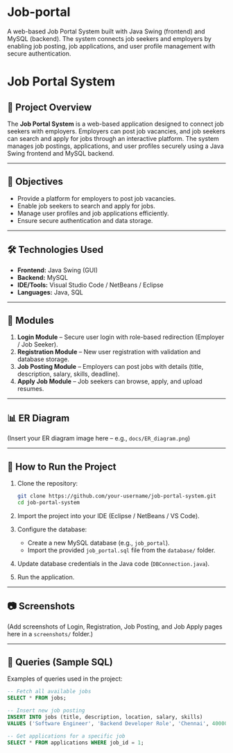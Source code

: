 # Job-portal
A web-based Job Portal System built with Java Swing (frontend) and MySQL (backend). The system connects job seekers and employers by enabling job posting, job applications, and user profile management with secure authentication.

# Job Portal System

## 📌 Project Overview

The **Job Portal System** is a web-based application designed to connect job seekers with employers.
Employers can post job vacancies, and job seekers can search and apply for jobs through an interactive platform.
The system manages job postings, applications, and user profiles securely using a Java Swing frontend and MySQL backend.

---

## 🎯 Objectives

* Provide a platform for employers to post job vacancies.
* Enable job seekers to search and apply for jobs.
* Manage user profiles and job applications efficiently.
* Ensure secure authentication and data storage.

---

## 🛠️ Technologies Used

* **Frontend:** Java Swing (GUI)
* **Backend:** MySQL
* **IDE/Tools:** Visual Studio Code / NetBeans / Eclipse
* **Languages:** Java, SQL

---

## 🧩 Modules

1. **Login Module** – Secure user login with role-based redirection (Employer / Job Seeker).
2. **Registration Module** – New user registration with validation and database storage.
3. **Job Posting Module** – Employers can post jobs with details (title, description, salary, skills, deadline).
4. **Apply Job Module** – Job seekers can browse, apply, and upload resumes.

---

## 📊 ER Diagram

(Insert your ER diagram image here – e.g., `docs/ER_diagram.png`)

---

## 🚀 How to Run the Project

1. Clone the repository:

   ```bash
   git clone https://github.com/your-username/job-portal-system.git
   cd job-portal-system
   ```
2. Import the project into your IDE (Eclipse / NetBeans / VS Code).
3. Configure the database:

   * Create a new MySQL database (e.g., `job_portal`).
   * Import the provided `job_portal.sql` file from the `database/` folder.
4. Update database credentials in the Java code (`DBConnection.java`).
5. Run the application.

---

## 📷 Screenshots

(Add screenshots of Login, Registration, Job Posting, and Job Apply pages here in a `screenshots/` folder.)

---

## 📌 Queries (Sample SQL)

Examples of queries used in the project:

```sql
-- Fetch all available jobs
SELECT * FROM jobs;

-- Insert new job posting
INSERT INTO jobs (title, description, location, salary, skills)
VALUES ('Software Engineer', 'Backend Developer Role', 'Chennai', 40000, 'Java, SQL');

-- Get applications for a specific job
SELECT * FROM applications WHERE job_id = 1;

